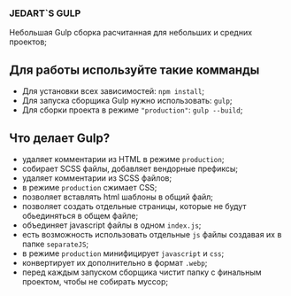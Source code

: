 ### JEDART`S GULP

Небольшая Gulp сборка расчитанная для небольших и средних проектов;

## Для работы используйте такие комманды

-   Для установки всех зависимостей: `npm install`;
-   Для запуска сборщика Gulp нужно использовать: `gulp`;
-   Для сборки проекта в режиме `"production"`: `gulp --build`;

## Что делает Gulp?

-   удаляет комментарии из HTML в режиме `production`;
-   собирает SCSS файлы, добавляет вендорные префиксы;
-   удаляет комментарии из SCSS файлов;
-   в режиме `production` сжимает CSS;
-   позволяет вставлять html шаблоны в общий файл;
-   позволяет создать отдельные страницы, которые не будут обьединяться в общем файле;
-   объединяет javascript файлы в одном `index.js`;
-   есть возможность использовать отдельные `js` файлы создавая их в папке `separateJS`;
-   в режиме `production` минифицирует `javascript` и `css`;
-   конвертирует их дополнительно в формат `.webp`;
-   перед каждым запуском сборщика чистит папку с финальным проектом, чтобы не собирать муссор;
